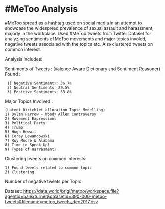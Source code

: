 # #MeToo Analysis

 #MeToo spread as a hashtag used on social media in an
 attempt to showcase the widespread prevalence of sexual assault and harassment, majorly in the workplace. Used #MeToo tweets from Twitter  Dataset for analyzing sentiments of MeToo movements and major topics involed, negative tweets associated with the topics etc. Also clustered tweets on common interest.
 
 Analysis Includes:
 
 Sentiments of Tweets :
     (Valence Aware Dictionary and Sentiment Reasoner)
     Found :
     
     1) Negative Sentiments: 36.7%
     2) Neutral Sentiments: 29.5%
     3) Positive Sentiments: 33.8%
     
 Major Topics Involved :
    
    (Latent Dirichlet allocation Topic Modelling)
    1) Dylan Farrow - Woody Allen Controversy
    2) Movement Expressions 
    3) Political Party
    4) Trump
    5) Hugh Hewwit
    6) Corey Lewandowski 
    7) Roy Moore & Alabama
    8) Time to Speak Up!
    9) Types of Harrasments
    
 Clustering tweets on common interests:
 
    1) Found tweets related to common topic
    2) Clustering
    
 Number of negative tweets per Topic 
    
 
 
 Dataset: https://data.world/brigi/metoo/workspace/file?agentid=balexturner&datasetid=390-000-metoo-tweets&filename=metoo_tweets_dec2017.csv
